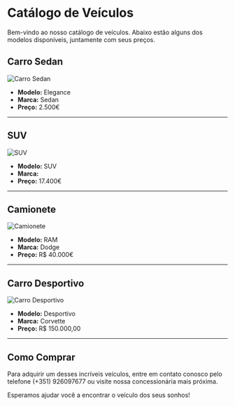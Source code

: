 # Catálogo de Veículos

Bem-vindo ao nosso catálogo de veículos. Abaixo estão alguns dos modelos disponíveis, juntamente com seus preços.

## Carro Sedan

![Carro Sedan](https://encrypted-tbn0.gstatic.com/images?q=tbn:ANd9GcSEAQH6AsgvEv-f-vhex8xO40fAwGLCH_NJWYQEjtcI7Q&s)

- **Modelo:** Elegance
- **Marca:** Sedan
- **Preço:** 2.500€

---

## SUV

![SUV](https://www.google.com/url?sa=i&url=https%3A%2F%2Fwww.turbo.pt%2Ftoyota-ft-ac-um-suv-aventureiro-los-angeles%2F&psig=AOvVaw0A1-8lJWP_7nvFXZwEMVWY&ust=1703259821683000&source=images&cd=vfe&opi=89978449&ved=0CBEQjRxqFwoTCICjnrfvoIMDFQAAAAAdAAAAABAP)

- **Modelo:** SUV 
- **Marca:** 
- **Preço:** 17.400€

---

## Camionete

![Camionete](https://cdn.autopapo.com.br/box/uploads/2020/08/17162933/ram-1500-trx-launch-edition-cinza-de-frente.jpg)

- **Modelo:** RAM
- **Marca:** Dodge
- **Preço:** R$ 40.000€

---

## Carro Desportivo 

![Carro Desportivo](https://www.baladain.com.br/wp-content/uploads/2020/10/6nc5fv1o8sfanyitpg1wikb64.jpg)

- **Modelo:** Desportivo
- **Marca:** Corvette
- **Preço:** R$ 150.000,00

---

## Como Comprar

Para adquirir um desses incríveis veículos, entre em contato conosco pelo telefone (+351) 926097677 ou visite nossa concessionária mais próxima.

Esperamos ajudar você a encontrar o veículo dos seus sonhos!

